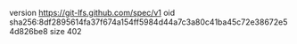 version https://git-lfs.github.com/spec/v1
oid sha256:8df2895614fa37f674a154ff5984d44a7c3a80c41ba45c72e38672e54d826be8
size 402
